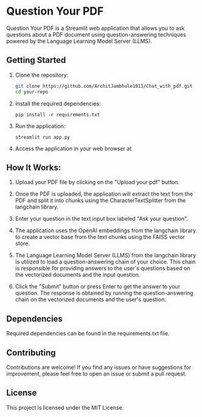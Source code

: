 # Question Your PDF

Question Your PDF is a Streamlit web application that allows you to ask questions about a PDF document using question-answering techniques powered by the Language Learning Model Server (LLMS).

## Getting Started

1. Clone the repository:
   ```bash
   git clone https://github.com/ArchitJambhule1011/Chat_with_pdf.git
   cd your-repo

2. Install the required dependencies:

   ```pip install -r requirements.txt```

3. Run the application:

   ```streamlit run app.py```

4. Access the application in your web browser at

## How It Works:

1. Upload your PDF file by clicking on the "Upload your pdf" button.

2. Once the PDF is uploaded, the application will extract the text from the PDF and split it into chunks using the CharacterTextSplitter from the langchain library.

3. Enter your question in the text input box labeled "Ask your question".

4. The application uses the OpenAI embeddings from the langchain library to create a vector base from the text chunks using the FAISS vector store.

5. The Language Learning Model Server (LLMS) from the langchain library is utilized to load a question-answering chain of your choice. This chain is responsible for providing answers to the user's questions based on the vectorized documents and the input question.

6. Click the "Submit" button or press Enter to get the answer to your question. The response is obtained by running the question-answering chain on the vectorized documents and the user's question.

## Dependencies

Required dependencies can be found in the requirements.txt file.

## Contributing

Contributions are welcome! If you find any issues or have suggestions for improvement, please feel free to open an issue or submit a pull request.

## License

This project is licensed under the MIT License.    
   
